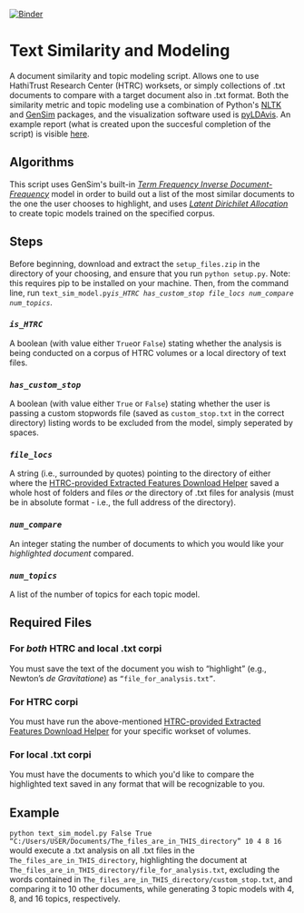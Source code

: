 [![Binder](https://mybinder.org/badge_logo.svg)](https://mybinder.org/v2/gh/bleonardi/text_similarity_and_modeling/master)
# Text Similarity and Modeling
A document similarity and topic modeling script. Allows one to use HathiTrust Research Center (HTRC) worksets, or simply collections of .txt documents to compare with a target document also in .txt format. Both the similarity metric and topic modeling use a combination of Python's [NLTK](https://www.nltk.org/) and [GenSim](https://radimrehurek.com/gensim/) packages, and the visualization software used is [pyLDAvis](https://github.com/bmabey/pyLDAvis). An example report (what is created upon the succesful completion of the script) is visible [here](https://htmlpreview.github.io/?https://github.com/bleonardi/text_similarity_and_modeling/blob/master/report.html).
## Algorithms
This script uses GenSim's built-in [_Term Frequency Inverse Document-Frequency_](https://radimrehurek.com/gensim/models/tfidfmodel.html) model in order to build out a list of the most similar documents to the one the user chooses to highlight, and uses [_Latent Dirichilet Allocation_](https://radimrehurek.com/gensim/models/ldamodel.html) to create topic models trained on the specified corpus.

## Steps
Before beginning, download and extract the `setup_files.zip` in the directory of your choosing, and ensure that you run `python setup.py`. Note: this requires pip to be installed on your machine. Then, from the command line, run `text_sim_model.py`_`is_HTRC has_custom_stop file_locs num_compare num_topics`_.
### _`is_HTRC`_
A boolean (with value either `True`or `False`) stating whether the analysis is being conducted on a corpus of HTRC volumes or a local directory of text files.
### _`has_custom_stop`_
A boolean (with value either `True` or `False`) stating whether the user is passing a custom stopwords file (saved as `custom_stop.txt` in the correct directory) listing words to be excluded from the model, simply seperated by spaces.
### _`file_locs`_
A string (i.e., surrounded by quotes) pointing to the directory of either where the [HTRC-provided Extracted Features Download Helper](https://analytics.hathitrust.org/algorithms) saved a whole host of folders and files _or_ the directory of .txt files for analysis (must be in absolute format - i.e., the full address of the directory).
### _`num_compare`_
An integer stating the number of documents to which you would like your _highlighted document_ compared.
### _`num_topics`_
A list of the number of topics for each topic model.

## Required Files
### For _both_ HTRC and local .txt corpi
You must save the text of the document you wish to “highlight” (e.g., Newton’s _de Gravitatione_) as `“file_for_analysis.txt”`.
### For HTRC corpi
You must have run the above-mentioned [HTRC-provided Extracted Features Download Helper](https://analytics.hathitrust.org/algorithms) for your specific workset of volumes.
### For local .txt corpi
You must have the documents to which you'd like to compare the highlighted text saved in any format that will be recognizable to you.

## Example
`python text_sim_model.py False True “C:/Users/USER/Documents/The_files_are_in_THIS_directory” 10 4 8 16` would execute a .txt analysis on all .txt files in the `The_files_are_in_THIS_directory`, highlighting the document at `The_files_are_in_THIS_directory/file_for_analysis.txt`, excluding the words contained in `The_files_are_in_THIS_directory/custom_stop.txt`, and comparing it to 10 other documents, while generating 3 topic models with 4, 8, and 16 topics, respectively.
